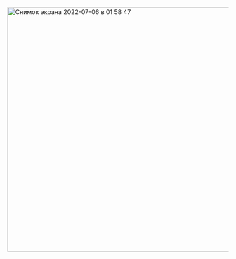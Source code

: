 
<img width="556" alt="Снимок экрана 2022-07-06 в 01 58 47" src="https://user-images.githubusercontent.com/49156359/177407163-de91d1e0-9dc0-4cc5-b564-51c4cf5bb62d.png">
